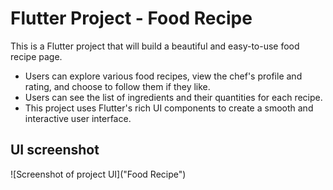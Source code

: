 # Flutter Project - Food Recipe

This is a Flutter project that will build a beautiful and easy-to-use food recipe page. 
- Users can explore various food recipes, view the chef's profile and rating, and choose to follow them if they like.
- Users can see the list of ingredients and their quantities for each recipe.
- This project uses Flutter's rich UI components to create a smooth and interactive user interface.

## UI screenshot

![Screenshot of project UI]("Food Recipe")
